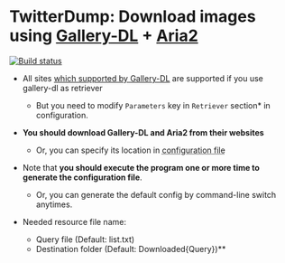 ﻿# TwitterDump: Download images using [Gallery-DL](https://github.com/mikf/gallery-dl) + [Aria2](https://github.com/aria2/aria2)
[![Build status](https://ci.appveyor.com/api/projects/status/gh5po08wfgk6n1ck/branch/master?svg=true)](https://ci.appveyor.com/project/hsheric0210/twitterdump/branch/master)

* All sites [which supported by Gallery-DL](https://github.com/mikf/gallery-dl/blob/master/docs/supportedsites.md) are supported if you use gallery-dl as retriever
  * But you need to modify ```Parameters``` key in ```Retriever``` section* in configuration.

* **You should download Gallery-DL and Aria2 from their websites**
  * Or, you can specify its location in <abbr title="TwitterDump.json, by default">configuration file</abbr>

* Note that **you should execute the program one or more time to generate the configuration file**.
  * Or, you can generate the default config by command-line switch anytimes.

* Needed resource file name:
  * Query file (Default: list.txt)
  * Destination folder (Default: Downloaded\{Query})**
